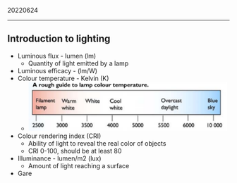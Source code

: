 ﻿20220624

---

## Introduction to lighting

- Luminous flux - lumen (lm)
    - Quantity of light emitted by a lamp
- Luminous efficacy - (lm/W)
- Colour temperature - Kelvin (K)
    - <img src="https://raw.githubusercontent.com/zoe-gif/images/master/20220624134600.png" width="450" height="">
- Colour rendering index (CRI)
    - Ability of light to reveal the real color of objects
    - CRI 0-100, should be at least 80
- Illuminance - lumen/m2 (lux)
    - Amount of light reaching a surface
- Gare